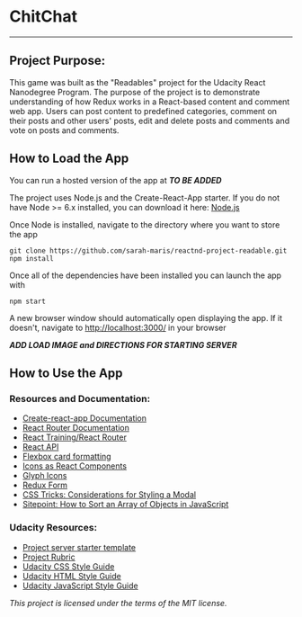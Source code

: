 # ChitChat
---

## Project Purpose:

This game was built as the "Readables"  project for the Udacity React Nanodegree Program. The purpose of the project is to demonstrate understanding of how Redux works in a React-based content and comment web app. Users can post content to predefined categories, comment on their posts and other users' posts, edit and delete posts and comments and vote on posts and comments.

## How to Load the App
You can run a hosted version of the app at ***TO BE ADDED***

The project uses Node.js and the Create-React-App starter.  If you do not have Node >= 6.x installed, you can download it here: [Node.js](https://nodejs.org/en/)

Once Node is installed, navigate to the directory where you want to store the app
```
git clone https://github.com/sarah-maris/reactnd-project-readable.git
npm install
```
Once all of the dependencies have been installed you can launch the app with
```
npm start
```

A new browser window should automatically open displaying the app.  If it doesn't, navigate to [http://localhost:3000/](http://localhost:3000/) in your browser

***ADD LOAD IMAGE and DIRECTIONS FOR STARTING SERVER***

## How to Use the App


### Resources and Documentation:
* [Create-react-app Documentation](https://github.com/facebookincubator/create-react-app)
* [React Router Documentation](http://knowbody.github.io/react-router-docs/)
* [React Training/React Router](https://reacttraining.com/react-router/web/api/BrowserRouter)
* [React API](https://facebook.github.io/react/docs/react-api.html)
* [Flexbox card formatting](https://codepen.io/ohansemmanuel/pen/Ljqdpa)
* [Icons as React Components](https://medium.com/@david.gilbertson/icons-as-react-components-de3e33cb8792)
* [Glyph Icons](http://glyph.smarticons.co/)
* [Redux Form](https://redux-form.com/7.1.1/)
* [CSS Tricks: Considerations for Styling a Modal](https://css-tricks.com/considerations-styling-modal/)
* [Sitepoint: How to Sort an Array of Objects in JavaScript](https://www.sitepoint.com/sort-an-array-of-objects-in-javascript/)

### Udacity Resources:
* [Project server starter template](https://github.com/udacity/reactnd-project-readable-starter)
* [Project Rubric](https://review.udacity.com/#!/rubrics/1017/view)
* [Udacity CSS Style Guide](http://udacity.github.io/frontend-nanodegree-styleguide/css.html)
* [Udacity HTML Style Guide](http://udacity.github.io/frontend-nanodegree-styleguide/index.html)
* [Udacity JavaScript Style Guide](http://udacity.github.io/frontend-nanodegree-styleguide/javascript.html)


*This project is licensed under the terms of the MIT license.*
